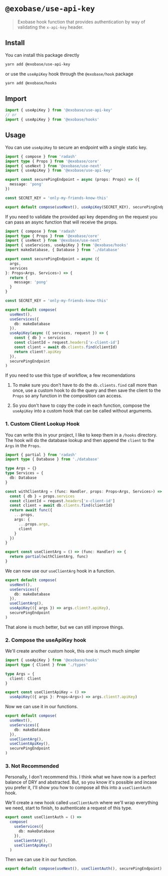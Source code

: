 # `@exobase/use-api-key`

> Exobase hook function that provides authentication by way of validating the `x-api-key` header.

## Install

You can install this package directly

```sh
yarn add @exobase/use-api-key
```

or use the `useApiKey` hook through the `@exobase/hook` package

```sh
yarn add @exobase/hooks
```

## Import

```ts
import { useApiKey } from '@exobase/use-api-key'
// or
import { useApiKey } from '@exobase/hooks'
```

## Usage

You can use `useApiKey` to secure an endpoint with a single static key.

```ts
import { compose } from 'radash'
import type { Props } from '@exobase/core'
import { useNext } from '@exobase/use-next'
import { useApiKey } from '@exobase/use-api-key'

export const securePingEndpoint = async (props: Props) => ({
  message: 'pong'
})

const SECRET_KEY = 'only-my-friends-know-this'

export default compose(useNext(), useApiKey(SECRET_KEY), securePingEndpoint)
```

If you need to validate the provided api key depending on the request you can pass an async function that will receive the props.

```ts
import { compose } from 'radash'
import type { Props } from '@exobase/core'
import { useNext } from '@exobase/use-next'
import { useServices, useApiKey } from '@exobase/hooks'
import makeDatabase, { Database } from './database'

export const securePingEndpoint = async ({
  args,
  services
}: Props<Args, Services>) => {
  return {
    message: 'pong'
  }
}

const SECRET_KEY = 'only-my-friends-know-this'

export default compose(
  useNext(),
  useServices({
    db: makeDatabase
  }),
  useApiKey(async ({ services, request }) => {
    const { db } = services
    const clientId = request.headers['x-client-id']
    const client = await db.clients.find(clientId)
    return client?.apiKey
  }),
  securePingEndpoint
)
```

If you need to use this type of workflow, a few recomendations

1. To make sure you don't have to do the `db.clients.find` call more than once, use a custom hook to do the query and then save the client to the `Props` so any function in the composition can access.

2. So you don't have to copy the code in each function, compose the `useApiKey` into a custom hook that can be called without arguments.

### 1. Custom Client Lookup Hook

You can write this in your project, I like to keep them in a `/hooks` directory. The hook will do the database lookup and then append the `client` to the `Args` in the `Props`.

```ts
import { partial } from 'radash'
import type { Database } from './database'

type Args = {}
type Services = {
  db: Database
}

const withClientArg = (func: Handler, props: Props<Args, Services>) => {
  const { db } = props.services
  const clientId = request.headers['x-client-id']
  const client = await db.clients.find(clientId)
  return await func({
    ...props,
    args: {
      ...props.args,
      client
    }
  })
}

export const useClientArg = () => (func: Handler) => {
  return partial(withClientArg, func)
}
```

We can now use our `useClientArg` hook in a function.

```ts
export default compose(
  useNext(),
  useServices({
    db: makeDatabase
  }),
  useClientArg(),
  useApiKey(({ args }) => args.client?.apiKey),
  securePingEndpoint
)
```

That alone is much better, but we can still improve things.

### 2. Compose the useApiKey hook

We'll create another custom hook, this one is much much simpler

```ts
import { useApiKey } from '@exobase/hooks'
import type { Client } from './types'

type Args = {
  client: Client
}

export const useClientApiKey = () =>
  useApiKey(({ args }: Props<Args>) => args.client?.apiKey)
```

Now we can use it in our functions.

```ts
export default compose(
  useNext(),
  useServices({
    db: makeDatabase
  }),
  useClientArg(),
  useClientApiKey(),
  securePingEndpoint
)
```

### 3. Not Recommended

Personally, I don't recommend this. I think what we have now is a perfect balance of DRY and abstracted. But, so you know it's possible and incase you prefer it, I'll show you how to compose all this into a `useClientAuth` hook.

We'll create a new hook called `useClientAuth` where we'll wrap everything we need, start to finish, to authenticate a request of this type.

```ts
export const useClientAuth = () =>
  compose(
    useServices({
      db: makeDatabase
    }),
    useClientArg(),
    useClientApiKey()
  )
```

Then we can use it in our function.

```ts
export default compose(useNext(), useClientAuth(), securePingEndpoint)
```
